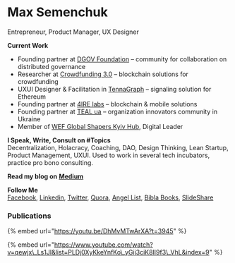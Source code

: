 # Max Semenchuk

Entrepreneur, Product Manager, UX Designer

**Current Work**  
- Founding partner at [DGOV Foundation](https://dgov.foundation/) – community for collaboration on distributed governance  
- Researcher at [Crowdfunding 3.0](https://crowdfunding3.com/) – blockchain solutions for crowdfunding  
- UXUI Designer & Facilitation in [TennaGraph](https://ethsignals.gitbook.io/wiki/) – signaling solution for Ethereum  
- Founding partner at [4IRE labs](http://4irelabs.com/) – blockchain & mobile solutions  
- Founding partner at [TEAL ua](http://teal-ua.org/) – organization innovators community in Ukraine  
- Member of [WEF Global Shapers Kyiv Hub](http://globalshapers.kyiv.ua/), Digital Leader   
  
**I Speak, Write, Consult on \#Topics**  
Decentralization, Holacracy, Coaching, DAO, Design Thinking, Lean Startup, Product Management, UXUI. Used to work in several tech incubators, practice pro bono consulting.  
  
**Read my blog on** [**Medium**](https://medium.com/@maxsemenchuk)  
  
**Follow Me**  
[Facebook](https://www.facebook.com/max.semenchuk), [Linkedin](http://linkedin.com/in/maxsemenchuk/), [Twitter](https://twitter.com/maxsemenchuk), [Quora](https://www.quora.com/profile/Max-Semenchuk), [Angel List](https://angel.co/max-semenchuk), [Bibla Books](http://bibla.ru/maxsemenchuk/), [SlideShare](https://www.slideshare.net/maxsemenchuk)

### Publications

{% embed url="https://youtu.be/DhMvMTwArXA?t=3945" %}

{% embed url="https://www.youtube.com/watch?v=qewjx\_Ls1JI&list=PLDj0XyKkeYnfKo\_yGij3ciK8lI9f3\_VhL&index=9" %}



